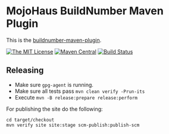 # MojoHaus BuildNumber Maven Plugin

This is the [buildnumber-maven-plugin](http://www.mojohaus.org/buildnumber-maven-plugin/).
 
[![The MIT License](https://img.shields.io/github/license/mojohaus/buildnumber-maven-plugin.svg?label=License)](https://opensource.org/licenses/MIT)
[![Maven Central](https://img.shields.io/maven-central/v/org.codehaus.mojo/buildnumber-maven-plugin.svg?label=Maven%20Central)](http://search.maven.org/#search%7Cgav%7C1%7Cg%3A%22org.codehaus.mojo%22%20AND%20a%3A%22buildnumber-maven-plugin%22)
[![Build Status](https://github.com/mojohaus/buildnumber-maven-plugin/workflows/GitHub%20CI/badge.svg?branch=master)](https://github.com/mojohaus/buildnumber-maven-plugin/actions/workflows/maven.yml?query=branch%3Amaster)

## Releasing

* Make sure `gpg-agent` is running.
* Make sure all tests pass `mvn clean verify -Prun-its`
* Execute `mvn -B release:prepare release:perform`

For publishing the site do the following:

```
cd target/checkout
mvn verify site site:stage scm-publish:publish-scm
```

